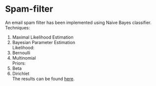 # Spam-filter
An email spam filter has been implemented using Naive Bayes classifier.  
Techniques:  
1. Maximal Likelihood Estimation  
2. Bayesian Parameter Estimation  
Likelihood:  
1. Bernoulli  
2. Multinomial  
Priors:
1. Beta  
2. Dirichlet  
The results can be found [here](https://github.com/shubhangighosh/Spam-filter/blob/master/Results.pdf).  
